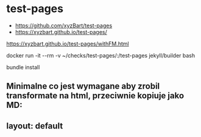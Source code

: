 # test-pages


- https://github.com/xyzBart/test-pages
- https://xyzbart.github.io/test-pages/


https://xyzbart.github.io/test-pages/withFM.html



docker run -it --rm -v ~/checks/test-pages/:/test-pages jekyll/builder bash

bundle install



Minimalne co jest wymagane aby zrobil transformate na html, przeciwnie kopiuje jako MD:
---
layout: default
---